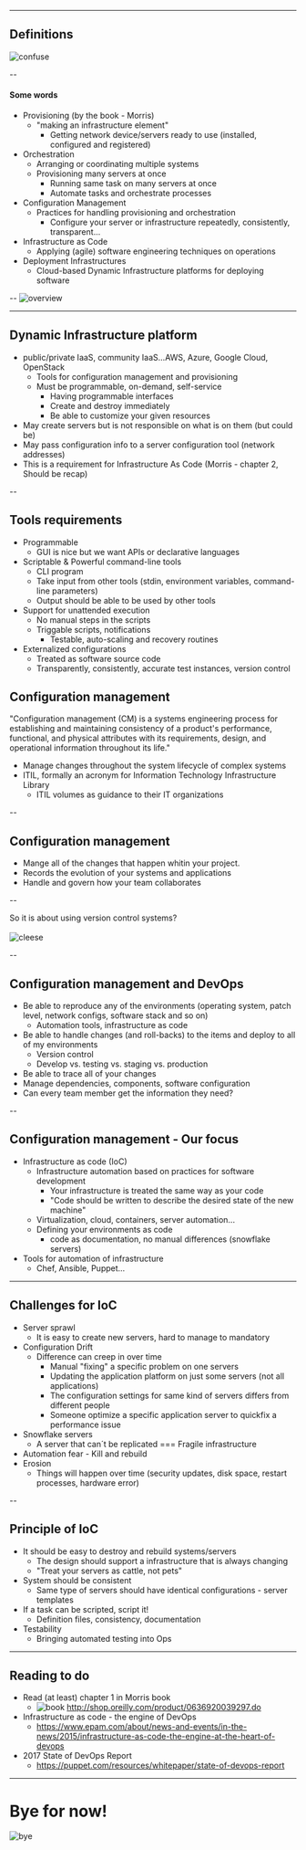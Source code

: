 
---

## Definitions

![confuse](../images/confusion.png)


--

#### Some words

* Provisioning (by the book - Morris)
  * "making an infrastructure element"
    * Getting network device/servers ready to use (installed, configured and registered)
* Orchestration
  * Arranging or coordinating multiple systems
  * Provisioning many servers at once
    * Running same task on many servers at once
    * Automate tasks and orchestrate processes
* Configuration Management
  * Practices for handling provisioning and orchestration
    * Configure your server or infrastructure repeatedly, consistently, transparent...
* Infrastructure as Code
  * Applying (agile) software engineering techniques on operations
* Deployment Infrastructures
  * Cloud-based Dynamic Infrastructure platforms for deploying software


--
![overview](../images/overview.png)


---
## Dynamic Infrastructure platform

* public/private IaaS, community IaaS...AWS, Azure, Google Cloud, OpenStack
  * Tools for configuration management and provisioning
  * Must be programmable, on-demand, self-service
    * Having programmable interfaces
    * Create and destroy immediately
    * Be able to customize your given resources
* May create servers but is not responsible on what is on them (but could be)
* May pass configuration info to a server configuration tool (network addresses)
* This is a requirement for Infrastructure As Code
(Morris - chapter 2, Should be recap)


--
## Tools requirements

  - Programmable
    - GUI is nice but we want APIs or declarative languages
  - Scriptable & Powerful command-line tools
    * CLI program
    * Take input from other tools (stdin, environment variables, command-line parameters)
    * Output should be able to be used by other tools
  - Support for unattended execution
    * No manual steps in the scripts
    * Triggable scripts, notifications
      * Testable, auto-scaling and recovery routines
  - Externalized configurations
    * Treated as software source code
    * Transparently, consistently, accurate test instances, version control



<!-- Configuration management -->
## Configuration management
"Configuration management (CM) is a systems engineering process for establishing and maintaining consistency of a product's performance, functional, and physical attributes with its requirements, design, and operational information throughout its life."

* Manage changes throughout the system lifecycle of complex systems
* ITIL, formally an acronym for Information Technology Infrastructure Library
  *  ITIL volumes as guidance to their IT organizations


--
## Configuration management

* Mange all of the changes that happen whitin your project.
* Records the evolution of your systems and applications
* Handle and govern how your team collaborates


--

So it is about using version control systems?
<br><br>
![cleese](../images/cleese.gif)


--

## Configuration management and DevOps

* Be able to reproduce any of the environments (operating system, patch level, network configs, software stack and so on)
  * Automation tools, infrastructure as code
* Be able to handle changes (and roll-backs) to the items and deploy to all of my environments
  * Version control
  * Develop vs. testing vs. staging vs. production
* Be able to trace all of your changes
* Manage dependencies, components, software configuration
* Can every team member get the information they need?


--
## Configuration management - Our focus

* Infrastructure as code (IoC)
  * Infrastructure automation based on practices for software development
    * Your infrastructure is treated the same way as your code
    * "Code should be written to describe the desired state of the new machine"
  * Virtualization, cloud, containers, server automation...
  * Defining your environments as code
    * code as documentation, no manual differences (snowflake servers)
* Tools for automation of infrastructure
  * Chef, Ansible, Puppet...


---
## Challenges for IoC

  * Server sprawl
    * It is easy to create new servers, hard to manage to mandatory
  * Configuration Drift
    * Difference can creep in over time
      * Manual "fixing" a specific problem on one servers
      * Updating the application platform on just some servers (not all applications)
      * The configuration settings for same kind of servers differs from different people
      * Someone optimize a specific application server to quickfix a performance issue
  * Snowflake servers
    * A server that can´t be replicated === Fragile infrastructure
  * Automation fear - Kill and rebuild
  * Erosion
    * Things will happen over time (security updates, disk space, restart processes, hardware error)


--
## Principle of IoC
* It should be easy to destroy and rebuild systems/servers
  * The design should support a infrastructure that is always changing
  * "Treat your servers as cattle, not pets"
* System should be consistent
  * Same type of servers should have identical configurations - server templates
* If a task can be scripted, script it!
  * Definition files, consistency, documentation
* Testability
  * Bringing automated testing into Ops


---
## Reading to do

* Read (at least) chapter 1 in Morris book
  * ![book](../images/book.gif) http://shop.oreilly.com/product/0636920039297.do
* Infrastructure as code - the engine of DevOps
  * https://www.epam.com/about/news-and-events/in-the-news/2015/infrastructure-as-code-the-engine-at-the-heart-of-devops
* 2017 State of DevOps Report
  * https://puppet.com/resources/whitepaper/state-of-devops-report


---


# Bye for now!


![bye](../images/bye01.gif)
